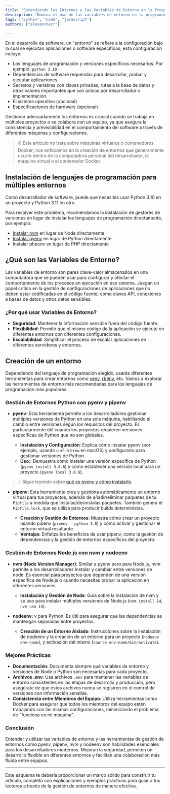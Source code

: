 ```yaml
---
title: "Entendiendo los Entornos y las Variables de Entorno en la Programación"
description: "Domina el uso de las variables de entorno en la programación para optimizar y asegurar tu desarrollo en múltiples plataformas como Python, Node.js, PHP, etc."
tags: ["python", "node", "javascript"]
authors: ["alesanchezr"]

---
```


En el desarrollo de software, un "entorno" se refiere a la configuración bajo la cual se ejecutan aplicaciones o software específicos; esta configuración incluye:

- Los lenguajes de programación y versiones específicos necesarios. Por ejemplo: `python 3.10`
- Dependencias de software requeridas para desarrollar, probar y ejecutar aplicaciones.
- Secretos y variables con claves privadas, rutas a la base de datos y otros valores importantes que son únicos por desarrollador o implementación.
- El sistema operativo (opcional)
- Especificaciones de hardware (opcional)

Gestionar adecuadamente los entornos es crucial cuando se trabaja en múltiples proyectos o se colabora con un equipo, ya que asegura la consistencia y previsibilidad en el comportamiento del software a través de diferentes máquinas y configuraciones.

> ☝️ Este artículo no trata sobre máquinas virtuales o contenedores Docker; nos enfocamos en la creación de entornos que generalmente ocurre dentro de la computadora personal del desarrollador, la máquina virtual o el contenedor Docker.

## Instalación de lenguajes de programación para múltiples entornos

Como desarrollador de software, puede que necesites usar Python 3.10 en un proyecto y Python 3.11 en otro.

Para resolver este problema, recomendamos la instalación de gestores de versiones en lugar de instalar los lenguajes de programación directamente, por ejemplo:

- [Instalar nvm](https://4geeks.com/how-to/install-nvm-on-every-operating-system) en lugar de Node directamente
- [Instalar pyenv](https://4geeks.com/how-to/what-is-pyenv-and-how-to-install-pyenv) en lugar de Python directamente
- Instalar phpenv en lugar de PHP directamente

## ¿Qué son las Variables de Entorno?

Las variables de entorno son pares clave-valor almacenados en una computadora que se pueden usar para configurar y afectar el comportamiento de los procesos en ejecución en ese sistema. Juegan un papel crítico en la gestión de configuraciones de aplicaciones que no deben estar codificadas en el código fuente, como claves API, conexiones a bases de datos y otros datos sensibles.

### ¿Por qué usar Variables de Entorno?

- **Seguridad**: Mantener la información sensible fuera del código fuente.
- **Flexibilidad**: Permitir que el mismo código de la aplicación se ejecute en diferentes entornos con diferentes configuraciones.
- **Escalabilidad**: Simplificar el proceso de escalar aplicaciones en diferentes servidores y entornos.

## Creación de un entorno

Dependiendo del lenguaje de programación elegido, usarás diferentes herramientas para crear entornos como [venv](https://docs.python.org/3/library/venv.html), [rbenv](https://github.com/rbenv/rbenv), etc. Vamos a explorar las herramientas de entorno más recomendadas para los lenguajes de programación más populares.

### Gestión de Entornos Python con pyenv y pipenv

- **pyenv**: Esta herramienta permite a los desarrolladores gestionar múltiples versiones de Python en una sola máquina, habilitando el cambio entre versiones según los requisitos del proyecto. Es particularmente útil cuando los proyectos requieren versiones específicas de Python que no son globales.

  - **Instalación y Configuración**: Explica cómo instalar pyenv (por ejemplo, usando `curl` o `brew` en macOS) y configurarlo para gestionar versiones de Python.
  - **Uso:**: Demuestra cómo instalar una versión específica de Python (`pyenv install 3.8.6`) y cómo establecer una versión local para un proyecto (`pyenv local 3.8.6`).
 
> 💡 Sigue leyendo sobre [qué es pyenv y cómo instalarlo](https://4geeks.com/how-to/what-is-pyenv-and-how-to-install-pyenv).

- **pipenv**: Esta herramienta crea y gestiona automáticamente un entorno virtual para tus proyectos, además de añadir/eliminar paquetes de tu `Pipfile` a medida que instalas/desinstalas paquetes. También genera el `Pipfile.lock`, que se utiliza para producir builds deterministas.

  - **Creación y Gestión de Entornos**: Muestra cómo crear un proyecto usando pipenv (`pipenv --python 3.8`) y cómo activar y gestionar el entorno virtual resultante.
  - **Ventajas**: Enfatiza los beneficios de usar pipenv, como la gestión de dependencias y la gestión de entornos específicos del proyecto.

### Gestión de Entornos Node.js con nvm y nodeenv

- **nvm (Node Version Manager)**: Similar a pyenv pero para Node.js, nvm permite a los desarrolladores instalar y cambiar entre versiones de node. Es esencial para proyectos que dependen de una versión específica de Node.js o cuando necesitas probar la aplicación en diferentes versiones.

  - **Instalación y Gestión de Node**: Guía sobre la instalación de nvm y su uso para instalar múltiples versiones de Node.js  (`nvm install 14`, `nvm use 14`).

- **nodeenv**: v para Python. Es útil para asegurar que las dependencias se mantengan separadas entre proyectos.

  - **Creación de un Entorno Aislado**: Instrucciones sobre la instalación de nodeenv y la creación de un entorno para un proyecto (`nodeenv env-name`), y activación del mismo (`source env-name/bin/activate`).

### Mejores Prácticas

- **Documentación**: Documenta siempre qué variables de entorno y versiones de Node o Python son necesarias para cada proyecto.
- **Archivos .env**: Usa archivos `.env` para mantener las variables de entorno consistentes en las etapas de desarrollo y producción, pero asegúrate de que estos archivos nunca se registren en el control de versiones con información sensible.
- **Consistencia entre Miembros del Equipo**: Utiliza herramientas como Docker para asegurar que todos los miembros del equipo estén trabajando con las mismas configuraciones, minimizando el problema de "funciona en mi máquina".

### Conclusión

Entender y utilizar las variables de entorno y las herramientas de gestión de entornos como pyenv, pipenv, nvm y nodeenv son habilidades esenciales para los desarrolladores modernos. Mejoran la seguridad, permiten un desarrollo flexible en diferentes entornos y facilitan una colaboración más fluida entre equipos.

---

Este esquema te debería proporcionar un marco sólido para construir tu artículo, completo con explicaciones y ejemplos prácticos para guiar a tus lectores a través de la gestión de entornos de manera efectiva.
